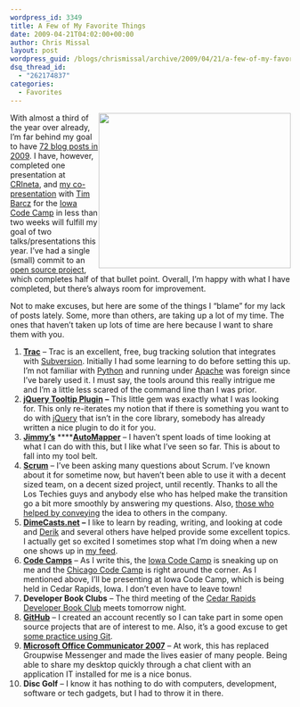 ```yaml
---
wordpress_id: 3349
title: A Few of My Favorite Things
date: 2009-04-21T04:02:00+00:00
author: Chris Missal
layout: post
wordpress_guid: /blogs/chrismissal/archive/2009/04/21/a-few-of-my-favorite-things.aspx
dsq_thread_id:
  - "262174837"
categories:
  - Favorites
---
```

<div class="wlWriterEditableSmartContent" style="padding-right: 0px;padding-left: 0px;float: right;padding-bottom: 0px;margin: 0px;padding-top: 0px">
  <a href="//lostechies.com/chrismissal/files/2011/03/dog_192182_11118x6_2C225E35.jpg" rel="thumbnail"><img src="//lostechies.com/chrismissal/files/2011/03/dog_192182_1111_6E28CD76.png" border="0" width="345" height="278" /></a>
</div>

With almost a third of the year over already, I&rsquo;m far behind my goal to have <a title="Chris' Year in Review 2008" href="http://dumpsterdoggy.com/articles/?chris-year-in-review-2008" target="_blank">72 blog posts in 2009</a>. I have, however, completed one presentation at <a title="CRIneta" href="http://crineta.org" target="_blank">CRIneta</a>, and <a title="Beginner's Guide to Unit Tests" href="http://iowacodecamp.com/Sessions.aspx" target="_blank">my co-presentation</a> with <a title="Tim Barcz" href="http://devlicio.us/blogs/tim_barcz/" target="_blank">Tim Barcz</a> for the <a title="Iowa Code Camp" href="http://iowacodecamp.com" target="_blank">Iowa Code Camp</a> in less than two weeks will fulfill my goal of two talks/presentations this year. I&rsquo;ve had a single (small) commit to an <a title="Docu" href="http://docu.jagregory.com/" target="_blank">open source project</a>, which completes half of that bullet point. Overall, I&rsquo;m happy with what I have completed, but there&rsquo;s always room for improvement.

Not to make excuses, but here are some of the things I &ldquo;blame&rdquo; for my lack of posts lately. Some, more than others, are taking up a lot of my time. The ones that haven&rsquo;t taken up lots of time are here because I want to share them with you.

  1. <a title="Trac" href="http://trac.edgewall.org/" target="_blank"><b>Trac</b></a> &#8211; Trac is an excellent, free, bug tracking solution that integrates with <a title="Subversion" href="http://subversion.tigris.org/" target="_blank">Subversion</a>. Initially I had some learning to do before setting this up. I&rsquo;m not familiar with <a title="Python" href="http://www.python.org/" target="_blank">Python</a> and running under <a title="Apache Http Server Project" href="http://httpd.apache.org/download.cgi" target="_blank">Apache</a> was foreign since I&rsquo;ve barely used it. I must say, the tools around this really intrigue me and I&rsquo;m a little less scared of the command line than I was prior. 
  2. <a title="jQuery Tooltip Plugin" href="http://bassistance.de/jquery-plugins/jquery-plugin-tooltip/" target="_blank"><b>jQuery Tooltip Plugin</b></a> **&ndash;** This little gem was exactly what I was looking for. This only re-iterates my notion that if there is something you want to do with <a title="jQuery" href="http://jquery.com" target="_blank">jQuery</a> that isn&rsquo;t in the core library, somebody has already written a nice plugin to do it for you. 
  3. <a href="/blogs/jimmy_bogard/default.aspx" target="_blank"><b>Jimmy&rsquo;s</b></a> ****<a href="http://automapper.codeplex.com/" target="_blank"><b>AutoMapper</b></a> &ndash; I haven&rsquo;t spent loads of time looking at what I can do with this, but I like what I&rsquo;ve seen so far. This is about to fall into my tool belt. 
  4. <a href="http://en.wikipedia.org/wiki/Scrum_(development)" target="_blank"><b>Scrum</b></a> &ndash; I&rsquo;ve been asking many questions about Scrum. I&rsquo;ve known about it for sometime now, but haven&rsquo;t been able to use it with a decent sized team, on a decent sized project, until recently. Thanks to all the Los Techies guys and anybody else who has helped make the transition go a bit more smoothly by answering my questions. Also, <a title="Scrum in Under 10 Minutes" href="http://tinyurl.com/ScrumIn10Minutes" target="_blank">those who helped by conveying</a> the idea to others in the company. 
  5. <a title="DimeCasts.Net" href="http://dimecasts.net" target="_blank"><b>DimeCasts.net</b></a> **&ndash;** I like to learn by reading, writing, and looking at code and <a href="http://devlicious.com/blogs/derik_whittaker/" target="_blank">Derik</a> and several others have helped provide some excellent topics. I actually get so excited I sometimes stop what I&rsquo;m doing when a new one shows up in <a href="http://www.google.com/reader/shared/00195898312361605317" target="_blank">my feed</a>. 
  6. <a href="http://www.thedevcommunity.org/codecamps/manifesto.aspx" target="_blank"><b>Code Camps</b></a> &#8211; As I write this, the <a href="http://iowacodecamp.com" target="_blank">Iowa Code Camp</a> is sneaking up on me and the <a href="http://chicagocodecamp.com/" target="_blank">Chicago Code Camp</a> is right around the corner. As I mentioned above, I&rsquo;ll be presenting at Iowa Code Camp, which is being held in Cedar Rapids, Iowa. I don&rsquo;t even have to leave town! 
  7. **Developer Book Clubs** &ndash; The third meeting of the <a title="Cedar Rapids Developer Book Club" href="http://bookclub.crineta.org" target="_blank">Cedar Rapids Developer Book Club</a> meets tomorrow night. 
  8. <a href="http://github.com" target="_blank"><b>GitHub</b></a> &ndash; I created an account recently so I can take part in some open source projects that are of interest to me. Also, it&rsquo;s a good excuse to get <a href="http://twitter.com/ChrisMissal/status/1567452114" target="_blank">some practice using Git</a>. 
  9. <a title="Microsoft Office Communicator 2007" href="http://www.microsoft.com/uc/products/oc2007.mspx" target="_blank"><b>Microsoft Office Communicator 2007</b></a> &ndash; At work, this has replaced Groupwise Messenger and made the lives easier of many people. Being able to share my desktop quickly through a chat client with an application IT installed for me is a nice bonus. 
 10. **Disc Golf** &ndash; I know it has nothing to do with computers, development, software or tech gadgets, but I had to throw it in there.